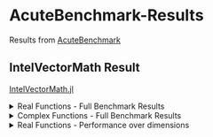 # AcuteBenchmark-Results
 Results from [AcuteBenchmark](https://github.com/aminya/AcuteBenchmark.jl)

## IntelVectorMath Result
 [IntelVectorMath.jl](https://github.com/JuliaMath/IntelVectorMath.jl)

 <details>
   <summary>Real Functions - Full Benchmark Results</summary>

   ![Dimension set 1](/IntelVectorMath/Real/bar/bench-dims-set1-relative.png)
   ![Dimension set 2](/IntelVectorMath/Real/bar/bench-dims-set2-relative.png)
   ![Dimension set 3](/IntelVectorMath/Real/bar/bench-dims-set3-relative.png)
   ![Dimension set 4](/IntelVectorMath/Real/bar/bench-dims-set4-relative.png)
   ![Dimension set 5](/IntelVectorMath/Real/bar/bench-dims-set5-relative.png)
   ![Dimension set 6](/IntelVectorMath/Real/bar/bench-dims-set6-relative.png)
   ![Dimension set 7](/IntelVectorMath/Real/bar/bench-dims-set7-relative.png)
   ![Dimension set 8](/IntelVectorMath/Real/bar/bench-dims-set8-relative.png)
   ![Dimension set 9](/IntelVectorMath/Real/bar/bench-dims-set9-relative.png)
   ![Dimension set 10](/IntelVectorMath/Real/bar/bench-dims-set10-relative.png)

 </details>

 <details>
   <summary>Complex Functions - Full Benchmark Results</summary>

   ![Dimension set 1](/IntelVectorMath/Complex/bar/bench-dims-set1-relative.png)
   ![Dimension set 2](/IntelVectorMath/Complex/bar/bench-dims-set2-relative.png)
   ![Dimension set 3](/IntelVectorMath/Complex/bar/bench-dims-set3-relative.png)
   ![Dimension set 4](/IntelVectorMath/Complex/bar/bench-dims-set4-relative.png)
   ![Dimension set 5](/IntelVectorMath/Complex/bar/bench-dims-set5-relative.png)
   ![Dimension set 6](/IntelVectorMath/Complex/bar/bench-dims-set6-relative.png)
   ![Dimension set 7](/IntelVectorMath/Complex/bar/bench-dims-set7-relative.png)
   ![Dimension set 8](/IntelVectorMath/Complex/bar/bench-dims-set8-relative.png)
   ![Dimension set 9](/IntelVectorMath/Complex/bar/bench-dims-set9-relative.png)
   ![Dimension set 10](/IntelVectorMath/Complex/bar/bench-dims-set10-relative.png)

 </details>

 <details>
   <summary>Real Functions - Performance over dimensions</summary>

   ![abs](/IntelVectorMath/Real/dimplot/bench-abs-Type-Float64.png)
   ![abs2](/IntelVectorMath/Real/dimplot/bench-abs2-Type-Float64.png)
   ![acos](/IntelVectorMath/Real/dimplot/bench-acos-Type-Float64.png)
   ![acosh](/IntelVectorMath/Real/dimplot/bench-acosh-Type-Float64.png)
   ![asin](/IntelVectorMath/Real/dimplot/bench-asin-Type-Float64.png)
   ![asinh](/IntelVectorMath/Real/dimplot/bench-asinh-Type-Float64.png)
   ![atan](/IntelVectorMath/Real/dimplot/bench-atan-Type-Float64.png)
   ![atanh](/IntelVectorMath/Real/dimplot/bench-atanh-Type-Float64.png)
   ![cbrt](/IntelVectorMath/Real/dimplot/bench-cbrt-Type-Float64.png)
   ![ceil](/IntelVectorMath/Real/dimplot/bench-ceil-Type-Float64.png)
   ![cis](/IntelVectorMath/Real/dimplot/bench-cis-Type-Float64.png)
   ![cos](/IntelVectorMath/Real/dimplot/bench-cos-Type-Float64.png)
   ![cosh](/IntelVectorMath/Real/dimplot/bench-cosh-Type-Float64.png)
   ![erf](/IntelVectorMath/Real/dimplot/bench-erf-Type-Float64.png)
   ![erfc](/IntelVectorMath/Real/dimplot/bench-erfc-Type-Float64.png)
   ![erfcinv](/IntelVectorMath/Real/dimplot/bench-erfcinv-Type-Float64.png)
   ![erfcinv](/IntelVectorMath/Real/dimplot/bench-erfcinv-Type-Float64.png)
   ![exp](/IntelVectorMath/Real/dimplot/bench-exp-Type-Float64.png)
   ![expm1](/IntelVectorMath/Real/dimplot/bench-expm1-Type-Float64.png)
   ![floor](/IntelVectorMath/Real/dimplot/bench-floor-Type-Float64.png)
   ![gamma](/IntelVectorMath/Real/dimplot/bench-gamma-Type-Float64.png)
   ![hypot](/IntelVectorMath/Real/dimplot/bench-hypot-Type-Float64.png)
   ![log](/IntelVectorMath/Real/dimplot/bench-log-Type-Float64.png)
   ![round](/IntelVectorMath/Real/dimplot/bench-round-Type-Float64.png)
   ![sin](/IntelVectorMath/Real/dimplot/bench-sin-Type-Float64.png)
   ![sinh](/IntelVectorMath/Real/dimplot/bench-sinh-Type-Float64.png)
   ![sqrt](/IntelVectorMath/Real/dimplot/bench-sqrt-Type-Float64.png)
   ![tan](/IntelVectorMath/Real/dimplot/bench-tan-Type-Float64.png)
   ![tanh](/IntelVectorMath/Real/dimplot/bench-tanh-Type-Float64.png)
   ![trunc](/IntelVectorMath/Real/dimplot/bench-trunc-Type-Float64.png)

 </details>
